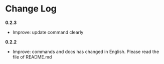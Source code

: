 # Change Log

**0.2.3**

- Improve: update command clearly

**0.2.2**

- Improve: commands and docs has changed in English. Please read the file of README.md
